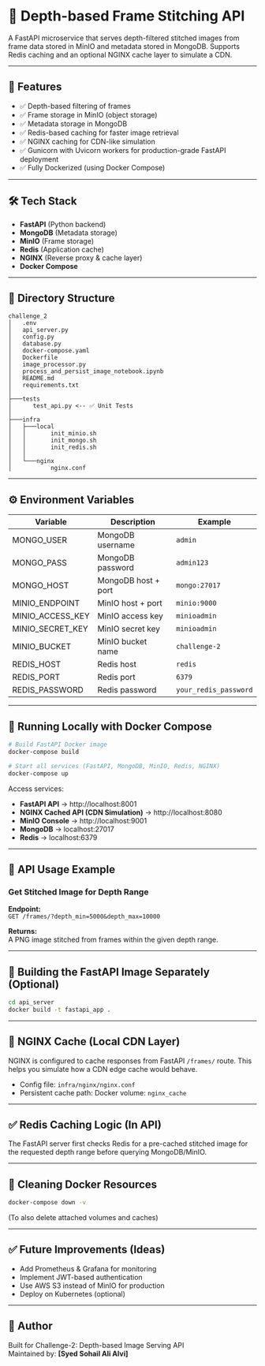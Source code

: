 
# 📸 Depth-based Frame Stitching API

A FastAPI microservice that serves depth-filtered stitched images from frame data stored in MinIO and metadata stored in MongoDB. Supports Redis caching and an optional NGINX cache layer to simulate a CDN.

---

## 🚀 Features

- ✅ Depth-based filtering of frames
- ✅ Frame storage in MinIO (object storage)
- ✅ Metadata storage in MongoDB
- ✅ Redis-based caching for faster image retrieval
- ✅ NGINX caching for CDN-like simulation
- ✅ Gunicorn with Uvicorn workers for production-grade FastAPI deployment
- ✅ Fully Dockerized (using Docker Compose)

---

## 🛠️ Tech Stack

- **FastAPI** (Python backend)
- **MongoDB** (Metadata storage)
- **MinIO** (Frame storage)
- **Redis** (Application cache)
- **NGINX** (Reverse proxy & cache layer)
- **Docker Compose**

---

## 📂 Directory Structure

```
challenge_2
│   .env
│   api_server.py
│   config.py
│   database.py
│   docker-compose.yaml
│   Dockerfile
│   image_processor.py
│   process_and_persist_image_notebook.ipynb
│   README.md
│   requirements.txt
│                 
├───tests
│      test_api.py <-- ✅ Unit Tests
│
├───infra
│   ├───local
│   │       init_minio.sh
│   │       init_mongo.sh
│   │       init_redis.sh
│   │
│   └───nginx
│           nginx.conf

```

---

## ⚙️ Environment Variables

| Variable          | Description             | Example                |
|-------------------|-------------------------|------------------------|
| MONGO_USER        | MongoDB username        | `admin`                |
| MONGO_PASS        | MongoDB password        | `admin123`             |
| MONGO_HOST        | MongoDB host + port     | `mongo:27017`          |
| MINIO_ENDPOINT    | MinIO host + port       | `minio:9000`           |
| MINIO_ACCESS_KEY  | MinIO access key        | `minioadmin`           |
| MINIO_SECRET_KEY  | MinIO secret key        | `minioadmin`           |
| MINIO_BUCKET      | MinIO bucket name       | `challenge-2`          |
| REDIS_HOST        | Redis host              | `redis`                |
| REDIS_PORT        | Redis port              | `6379`                 |
| REDIS_PASSWORD    | Redis password          | `your_redis_password`  |

---

## 🐳 Running Locally with Docker Compose

```bash
# Build FastAPI Docker image
docker-compose build

# Start all services (FastAPI, MongoDB, MinIO, Redis, NGINX)
docker-compose up
```

Access services:

- **FastAPI API** → http://localhost:8001
- **NGINX Cached API (CDN Simulation)** → http://localhost:8080
- **MinIO Console** → http://localhost:9001
- **MongoDB** → localhost:27017
- **Redis** → localhost:6379

---

## 📡 API Usage Example

### Get Stitched Image for Depth Range

**Endpoint:**  
`GET /frames/?depth_min=5000&depth_max=10000`

**Returns:**  
A PNG image stitched from frames within the given depth range.

---

## 🧱 Building the FastAPI Image Separately (Optional)

```bash
cd api_server
docker build -t fastapi_app .
```

---

## 📝 NGINX Cache (Local CDN Layer)

NGINX is configured to cache responses from FastAPI `/frames/` route. This helps you simulate how a CDN edge cache would behave.

- Config file: `infra/nginx/nginx.conf`
- Persistent cache path: Docker volume: `nginx_cache`

---

## ✅ Redis Caching Logic (In API)

The FastAPI server first checks Redis for a pre-cached stitched image for the requested depth range before querying MongoDB/MinIO.

---

## 🧹 Cleaning Docker Resources

```bash
docker-compose down -v
```

(To also delete attached volumes and caches)

---

## ✅ Future Improvements (Ideas)

- Add Prometheus & Grafana for monitoring
- Implement JWT-based authentication
- Use AWS S3 instead of MinIO for production
- Deploy on Kubernetes (optional)

---

## 📌 Author

Built for Challenge-2: Depth-based Image Serving API  
Maintained by: **[Syed Sohail Ali Alvi]**
